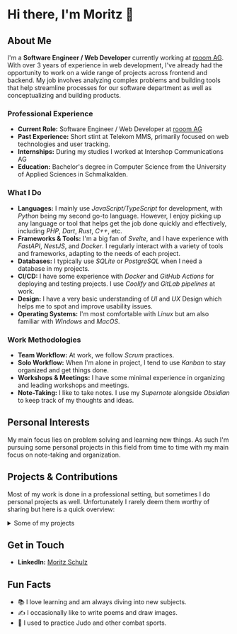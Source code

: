 # Hi there, I'm Moritz 👋

## About Me

I'm a **Software Engineer / Web Developer** currently working at [rooom AG](https://www.rooom.com).
With over 3 years of experience in web development, I've already had the opportunity to work on a wide range of projects across frontend and backend.
My job involves analyzing complex problems and building tools that help streamline processes for our software department as well as conceptualizing and building products.

### Professional Experience

- **Current Role:** Software Engineer / Web Developer at [rooom AG](https://www.rooom.com)
- **Past Experience:** Short stint at Telekom MMS, primarily focused on web technologies and user tracking.
- **Internships:** During my studies I worked at Intershop Communications AG
- **Education:** Bachelor's degree in Computer Science from the University of Applied Sciences in Schmalkalden.

### What I Do

- **Languages:** I mainly use _JavaScript/TypeScript_ for development, with _Python_ being my second go-to language.
  However, I enjoy picking up any language or tool that helps get the job done quickly and effectively, including _PHP_, _Dart_, _Rust_, _C++_, etc.
- **Frameworks & Tools:** I'm a big fan of _Svelte_, and I have experience with _FastAPI_, _NestJS_, and _Docker_.
  I regularly interact with a variety of tools and frameworks, adapting to the needs of each project.
- **Databases:** I typically use _SQLite_ or _PostgreSQL_ when I need a database in my projects.
- **CI/CD:** I have some experience with _Docker_ and _GitHub Actions_ for deploying and testing projects. I use _Coolify_ and _GitLab pipelines_ at work.
- **Design:** I have a very basic understanding of _UI_ and _UX_ Design which helps me to spot and improve usability issues.
- **Operating Systems:** I'm most comfortable with _Linux_ but am also familiar with _Windows_ and _MacOS_.

### Work Methodologies

- **Team Workflow:** At work, we follow _Scrum_ practices.
- **Solo Workflow:** When I'm alone in project, I tend to use _Kanban_ to stay organized and get things done.
- **Workshops & Meetings:** I have some minimal experience in organizing and leading workshops and meetings.
- **Note-Taking:** I like to take notes. I use my _Supernote_ alongside _Obsidian_ to keep track of my thoughts and ideas.

## Personal Interests

My main focus lies on problem solving and learning new things.
As such I'm pursuing some personal projects in this field from time to time with my main focus on note-taking and organization.

## Projects & Contributions

Most of my work is done in a professional setting, but sometimes I do personal projects as well.
Unfortunately I rarely deem them worthy of sharing but here is a quick overview:

<details>
<summary>Some of my projects</summary>

- Typescript Framework (University, 2022)
- WiFi Metadata Analysis Tool (University, 2022)
- Tailwind Component Library (Work, 2022)
- Note-Taking App (Personal, 2023)
- 360° Video Player (Work, 2023)
- Festival App, iOS/Android (Work, 2023)
- Online Development Playground (Work, 2023)
- Image Scoring Tool (Work, 2023)
- 2D Browser Games (Work, 2023)
- Custom Scripting Language (Work, 2023)
- Live Syncing Service for 3D Spaces (Work, 2023)
- Local Club Website (Personal, 2023)
- Athlete Data Analysis (Personal, 2024)
- Gen-AI Based Exhibition Demos (Work, 2024)
- Test Automation for 3D Spaces (Work, 2024)
- Note Analysis Tool (Personal, 2024)
- Markdown Compiler Extensions (Personal, 2024)
- Remote Control for Telepresence Robot (Work, 2024)
- 3D Mesh Analysis Tool (Work, 2024)

</details>

## Get in Touch

- **LinkedIn:** [Moritz Schulz](https://www.linkedin.com/in/moritz-schulz/)

## Fun Facts

- 📚 I love learning and am always diving into new subjects.
- ✍️ I occasionally like to write poems and draw images.
- 🥋 I used to practice Judo and other combat sports.
